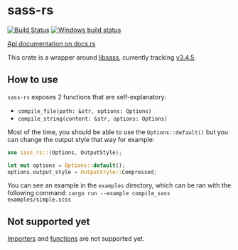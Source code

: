 # sass-rs

[![Build Status](https://travis-ci.org/mschoenlaub/sass-rs.svg?branch=master)](https://travis-ci.org/mschoenlaub/sass-rs)
[![Windows build status](https://ci.appveyor.com/api/projects/status/9sasdlop43kmddyk/branch/master?svg=true)](https://ci.appveyor.com/project/Keats/sass-rs-rmnm5/branch/master)

[Api documentation on docs.rs](https://docs.rs/sass-rs)


This crate is a wrapper around [libsass](https://github.com/sass/libsass), currently tracking
[v3.4.5](https://github.com/sass/libsass/releases/tag/3.4.5).

## How to use

`sass-rs` exposes 2 functions that are self-explanatory:

- `compile_file(path: &str, options: Options)`
- `compile_string(content: &str, options: Options)`

Most of the time, you should be able to use the `Options::default()` but you can change the
output style that way for example:

```rs
use sass_rs::{Options, OutputStyle};

let mut options = Options::default();
options.output_style = OutputStyle::Compressed;
```

You can see an example in the `examples` directory, which can be ran with the following command: 
`cargo run --example compile_sass examples/simple.scss`

## Not supported yet
[Importers](https://github.com/sass/libsass/blob/master/docs/api-importer.md) and 
[functions](https://github.com/sass/libsass/blob/master/docs/api-function.md) are not supported yet.
